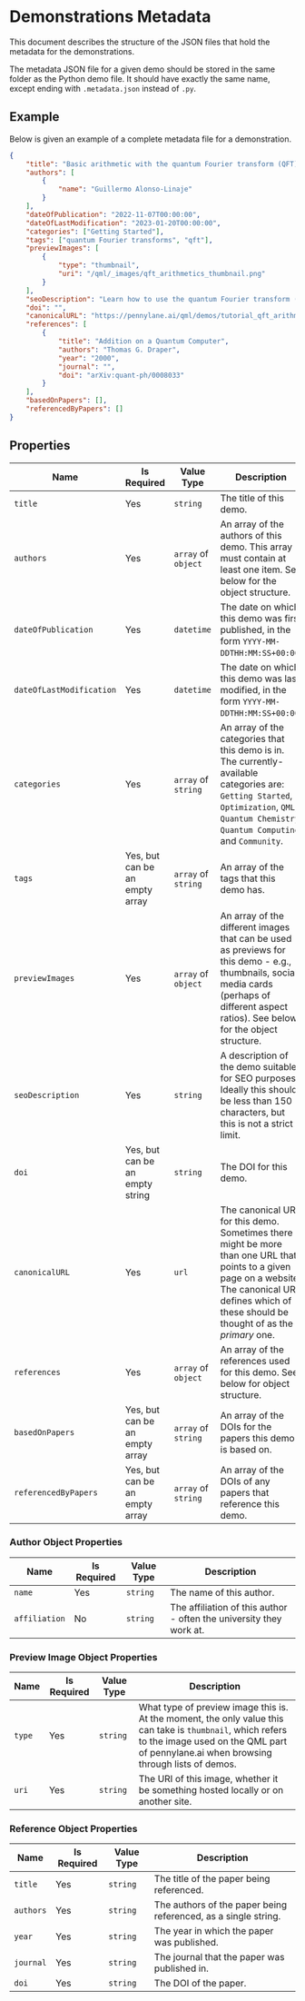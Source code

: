 # Demonstrations Metadata

This document describes the structure of the JSON files that hold the metadata for the demonstrations.

The metadata JSON file for a given demo should be stored in the same folder as the Python demo file. It should have exactly the same name, except ending with `.metadata.json` instead of `.py`.

## Example

Below is given an example of a complete metadata file for a demonstration. 

```json
{
    "title": "Basic arithmetic with the quantum Fourier transform (QFT)",
    "authors": [
        {
            "name": "Guillermo Alonso-Linaje"
        }
    ],
    "dateOfPublication": "2022-11-07T00:00:00",
    "dateOfLastModification": "2023-01-20T00:00:00",
    "categories": ["Getting Started"],
    "tags": ["quantum Fourier transforms", "qft"],
    "previewImages": [
        {
            "type": "thumbnail",
            "uri": "/qml/_images/qft_arithmetics_thumbnail.png"
        }
    ],
    "seoDescription": "Learn how to use the quantum Fourier transform (QFT) to do basic arithmetic",
    "doi": "",
    "canonicalURL": "https://pennylane.ai/qml/demos/tutorial_qft_arithmetics.html",
    "references": [
        {
            "title": "Addition on a Quantum Computer",
            "authors": "Thomas G. Draper",
            "year": "2000",
            "journal": "",
            "doi": "arXiv:quant-ph/0008033"
        }
    ],
    "basedOnPapers": [],
    "referencedByPapers": []
}
```

## Properties

| Name | Is Required | Value Type | Description |
|---|---|---|---|
| `title` | Yes | `string` | The title of this demo. |
| `authors` | Yes | `array` of `object` | An array of the authors of this demo. This array must contain at least one item. See below for the object structure. |
| `dateOfPublication` | Yes | `datetime` | The date on which this demo was first published, in the form `YYYY-MM-DDTHH:MM:SS+00:00`. |
| `dateOfLastModification` | Yes | `datetime` | The date on which this demo was last modified, in the form `YYYY-MM-DDTHH:MM:SS+00:00`. |
| `categories` | Yes | `array` of `string` | An array of the categories that this demo is in. The currently-available categories are: `Getting Started`, `Optimization`, `QML`, `Quantum Chemistry`, `Quantum Computing`, and `Community`. |
| `tags` | Yes, but can be an empty array | `array` of `string` | An array of the tags that this demo has. |
| `previewImages` | Yes | `array` of `object` | An array of the different images that can be used as previews for this demo - e.g., thumbnails, social media cards (perhaps of different aspect ratios). See below for the object structure. |
| `seoDescription` | Yes | `string` | A description of the demo suitable for SEO purposes. Ideally this should be less than 150 characters, but this is not a strict limit. |
| `doi` | Yes, but can be an empty string | `string` | The DOI for this demo. |
| `canonicalURL` | Yes | `url` | The canonical URL for this demo. Sometimes there might be more than one URL that points to a given page on a website. The canonical URL defines which of these should be thought of as the _primary_ one. |
| `references` | Yes | `array` of `object` | An array of the references used for this demo. See below for object structure. |
| `basedOnPapers` | Yes, but can be an empty array | `array` of `string` | An array of the DOIs for the papers this demo is based on. |
| `referencedByPapers` | Yes, but can be an empty array | `array` of `string` | An array of the DOIs of any papers that reference this demo. |

### Author Object Properties

| Name | Is Required | Value Type | Description |
|---|---|---|---|
| `name` | Yes | `string` | The name of this author. |
| `affiliation` | No | `string` | The affiliation of this author - often the university they work at. |

### Preview Image Object Properties

| Name | Is Required | Value Type | Description |
|---|---|---|---|
| `type` | Yes | `string` | What type of preview image this is. At the moment, the only value this can take is `thumbnail`, which refers to the image used on the QML part of pennylane.ai when browsing through lists of demos. |
| `uri` | Yes | `string` | The URI of this image, whether it be something hosted locally or on another site. |

### Reference Object Properties 

| Name | Is Required | Value Type | Description |
|---|---|---|---|
| `title` | Yes | `string` | The title of the paper being referenced. |
| `authors` | Yes | `string` | The authors of the paper being referenced, as a single string. |
| `year` | Yes | `string` | The year in which the paper was published. |
| `journal` | Yes | `string` | The journal that the paper was published in. |
| `doi` | Yes | `string` | The DOI of the paper. |


